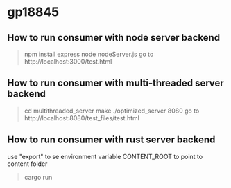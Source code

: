 # gp18845

## How to run consumer with node server backend
> npm install express
> node nodeServer.js
go to http://localhost:3000/test.html

## How to run consumer with multi-threaded server backend
> cd multithreaded_server
> make
> ./optimized_server 8080
go to http://localhost:8080/test_files/test.html

## How to run consumer with rust server backend
use "export" to se environment variable CONTENT_ROOT to point to content folder
> cargo run
